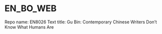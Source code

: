 # EN_BO_WEB
Repo name: EN8026
Text title: Gu Bin: Contemporary Chinese Writers Don’t Know What Humans Are